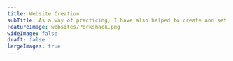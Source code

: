 ```yaml
---
title: Website Creation
subTitle: As a way of practicing, I have also helped to create and set up websites for friends, family and myself.
FeatureImage: websites/Porkshack.png
wideImage: false
draft: false
largeImages: true
---
```

